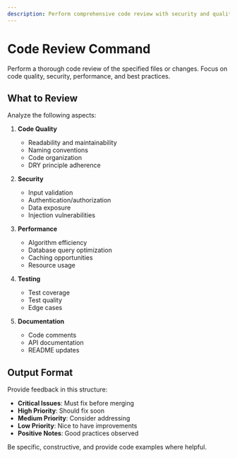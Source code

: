 ```yaml
---
description: Perform comprehensive code review with security and quality checks
---
```


# Code Review Command

Perform a thorough code review of the specified files or changes. Focus on code quality, security, performance, and best practices.

## What to Review

Analyze the following aspects:

1. **Code Quality**
   - Readability and maintainability
   - Naming conventions
   - Code organization
   - DRY principle adherence

2. **Security**
   - Input validation
   - Authentication/authorization
   - Data exposure
   - Injection vulnerabilities

3. **Performance**
   - Algorithm efficiency
   - Database query optimization
   - Caching opportunities
   - Resource usage

4. **Testing**
   - Test coverage
   - Test quality
   - Edge cases

5. **Documentation**
   - Code comments
   - API documentation
   - README updates

## Output Format

Provide feedback in this structure:
- **Critical Issues**: Must fix before merging
- **High Priority**: Should fix soon
- **Medium Priority**: Consider addressing
- **Low Priority**: Nice to have improvements
- **Positive Notes**: Good practices observed

Be specific, constructive, and provide code examples where helpful.
